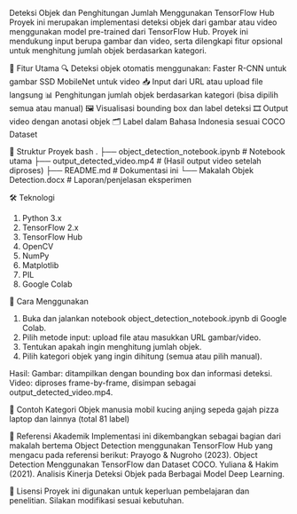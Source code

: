 Deteksi Objek dan Penghitungan Jumlah Menggunakan TensorFlow Hub
Proyek ini merupakan implementasi deteksi objek dari gambar atau video menggunakan model pre-trained dari TensorFlow Hub. Proyek ini mendukung input berupa gambar dan video, serta dilengkapi fitur opsional untuk menghitung jumlah objek berdasarkan kategori.

🔧 Fitur Utama
🔍 Deteksi objek otomatis menggunakan:
Faster R-CNN untuk gambar
SSD MobileNet untuk video
📥 Input dari URL atau upload file langsung
📊 Penghitungan jumlah objek berdasarkan kategori (bisa dipilih semua atau manual)
🖼️ Visualisasi bounding box dan label deteksi
🎞️ Output video dengan anotasi objek
🗂️ Label dalam Bahasa Indonesia sesuai COCO Dataset

📁 Struktur Proyek
bash
.
├── object_detection_notebook.ipynb    # Notebook utama
├── output_detected_video.mp4          # (Hasil output video setelah diproses)
├── README.md                          # Dokumentasi ini
└── Makalah Objek Detection.docx       # Laporan/penjelasan eksperimen

🛠️ Teknologi
1. Python 3.x
2. TensorFlow 2.x
3. TensorFlow Hub
4. OpenCV
5. NumPy
6. Matplotlib
7. PIL
8. Google Colab

🚀 Cara Menggunakan
1. Buka dan jalankan notebook object_detection_notebook.ipynb di Google Colab.
2. Pilih metode input: upload file atau masukkan URL gambar/video.
3. Tentukan apakah ingin menghitung jumlah objek.
4. Pilih kategori objek yang ingin dihitung (semua atau pilih manual).

Hasil:
Gambar: ditampilkan dengan bounding box dan informasi deteksi.
Video: diproses frame-by-frame, disimpan sebagai output_detected_video.mp4.

📌 Contoh Kategori Objek
manusia
mobil
kucing
anjing
sepeda
gajah
pizza
laptop
dan lainnya (total 81 label)

📄 Referensi Akademik
Implementasi ini dikembangkan sebagai bagian dari makalah bertema Object Detection menggunakan TensorFlow Hub yang mengacu pada referensi berikut:
Prayogo & Nugroho (2023). Object Detection Menggunakan TensorFlow dan Dataset COCO.
Yuliana & Hakim (2021). Analisis Kinerja Deteksi Objek pada Berbagai Model Deep Learning.

📝 Lisensi
Proyek ini digunakan untuk keperluan pembelajaran dan penelitian. Silakan modifikasi sesuai kebutuhan.

